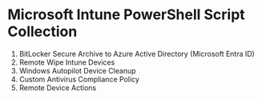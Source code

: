 # Microsoft Intune PowerShell Script Collection #
1. BitLocker Secure Archive to Azure Active Directory (Microsoft Entra ID)
2. Remote Wipe Intune Devices
3. Windows Autopilot Device Cleanup
4. Custom Antivirus Compliance Policy
5. Remote Device Actions
